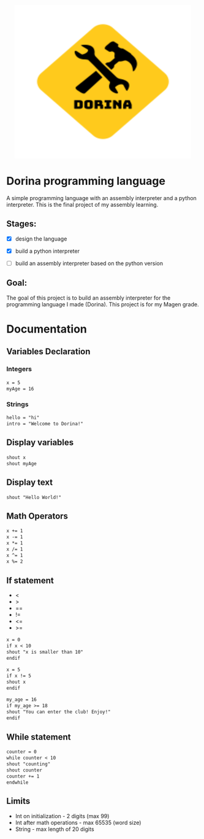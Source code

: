 <p align="center">
  <img width="460" height="400" src="https://github.com/HomiGrotas/Dorina/blob/main/images/dorinaImage.png?raw=true">
</p>

# Dorina programming language
A simple programming language with an assembly interpreter and a python interpreter.
This is the final project of my assembly learning.






## Stages:
- [x] design the language
- [x] build a python interpreter
- [ ] build an assembly interpreter based on the python version











## Goal:
 The goal of this project is to build an assembly interpreter for the programming language I made (Dorina).
 This project is for my Magen grade.
 
 
 
 
 
 
 
 
 
 
 # Documentation

 ## Variables Declaration
 ### Integers
```
x = 5
myAge = 16
```


### Strings
```
hello = "hi"
intro = "Welcome to Dorina!"
```



## Display variables
```
shout x
shout myAge
```






## Display text
```
shout "Hello World!"
```







## Math Operators
```
x += 1
x -= 1
x *= 1
x /= 1
x ^= 1
x %= 2
```

## If statement
* <
* &gt;
* ==
* !=
* <=
* &gt;=
```
x = 0
if x < 10
shout "x is smaller than 10"
endif
```

```
x = 5
if x != 5
shout x
endif
```

```
my_age = 16
if my_age >= 18
shout "You can enter the club! Enjoy!"
endif
```


## While statement
```
counter = 0
while counter < 10
shout "counting"
shout counter
counter += 1
endwhile
```

## Limits
* Int on initialization - 2 digits (max 99) 
* Int after math operations - max 65535 (word size)
* String - max length of 20 digits
